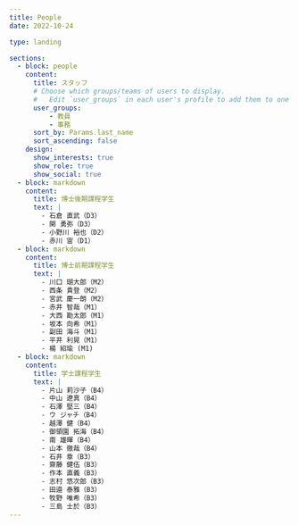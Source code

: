 ```yaml
---
title: People
date: 2022-10-24

type: landing

sections:
  - block: people
    content:
      title: スタッフ
      # Choose which groups/teams of users to display.
      #   Edit `user_groups` in each user's profile to add them to one or more of these groups.
      user_groups:
          - 教員
          - 事務
      sort_by: Params.last_name
      sort_ascending: false
    design:
      show_interests: true
      show_role: true
      show_social: true
  - block: markdown
    content:
      title: 博士後期課程学生
      text: |
        - 石倉 直武（D3）
        - 関 勇弥（D3）
        - 小野川 裕也（D2）
        - 赤川 宙（D1）
  - block: markdown
    content:
      title: 博士前期課程学生
      text: |
        - 川口 瑚大郎（M2）
        - 西条 貴登（M2）
        - 宮武 慶一朗（M2）
        - 赤井 智哉（M1）
        - 大西 勘太郎（M1）
        - 坂本 向希（M1）
        - 副田 海斗（M1）
        - 平井 利晃（M1）
        - 楊 紹瑜 (M1)
  - block: markdown
    content:
      title: 学士課程学生
      text: |
        - 片山 莉沙子（B4）
        - 中山 遼真（B4）
        - 石澤 堅三（B4）
        - ウ ジャチ（B4）
        - 越澤 健（B4）
        - 御領園 拓海（B4）
        - 南 雄暉（B4）
        - 山本 徹哉（B4）
        - 石井 章（B3）
        - 齋藤 健伍（B3）
        - 作本 直義（B3）
        - 志村 悠次郎（B3）
        - 田邉 泰雅（B3）
        - 牧野 唯希（B3）
        - 三島 士於（B3）
---
```

